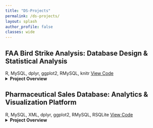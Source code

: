```yaml
---
title: "DS-Projects"
permalink: /ds-projects/
layout: splash
author_profile: false
classes: wide
---
```


<div class="projects-container">

<div class="project-card" id="faa-birdstrike-analysis">
  <h2>FAA Bird Strike Analysis: Database Design & Statistical Analysis</h2>
  
  <div class="project-metadata">
    <span class="project-tech"><i class="fab fa-r-project"></i> R, MySQL, dplyr, ggplot2, RMySQL, knitr</span>
    <a href="https://github.com/rishipat160/FAABirdStrikeAnalysis" class="project-link"><i class="fab fa-github"></i> View Code</a>
  </div>

  <details>
    <summary><strong>Project Overview</strong></summary>
    <div class="project-details">
      <p>In this project, I designed and implemented a relational database to analyze wildlife strikes to aircraft using FAA data. The project involved data modeling, database creation, data cleaning, and statistical analysis to identify patterns and trends in bird strikes.</p>
      
      <h3>Database Design</h3>
      <p>I designed a normalized database schema with four main tables:</p>
      <ul>
        <li><strong>Airports:</strong> Information about airport locations and identifiers</li>
        <li><strong>Flights:</strong> Details about aircraft, airlines, and flight dates</li>
        <li><strong>Conditions:</strong> Weather and sky conditions during incidents</li>
        <li><strong>Incidents:</strong> Specific details about wildlife strikes including altitude and impact</li>
      </ul>
      
      <p>The schema included appropriate primary and foreign keys to maintain referential integrity:</p>
      
      {% highlight sql %}
-- Airports Table
CREATE TABLE IF NOT EXISTS airports (
  aid INT,
  airportName TEXT,
  airportState TEXT,
  airportCode TEXT,
  PRIMARY KEY (aid)
);

-- Flights Table
CREATE TABLE IF NOT EXISTS flights (
  fid INT,
  date DATE,
  originAirport INT,
  airlineName TEXT,
  aircraftType TEXT,
  isHeavy BOOLEAN,
  PRIMARY KEY (fid),
  FOREIGN KEY (originAirport) REFERENCES airports(aid)
);

-- Conditions Table
CREATE TABLE IF NOT EXISTS conditions (
  cid INT,
  sky_condition TEXT,
  explanation TEXT,
  PRIMARY KEY (cid)
);

-- Incidents Table
CREATE TABLE IF NOT EXISTS incidents (
  iid INT,
  fid INT,
  wlsize TEXT,
  impact TEXT,
  altitude INT CHECK (altitude >= 0),
  conditions INT,
  PRIMARY KEY (iid),
  FOREIGN KEY (fid) REFERENCES flights(fid),
  FOREIGN KEY (conditions) REFERENCES conditions(cid)
);
      {% endhighlight %}
      
      <h3>Data Cleaning and Transformation</h3>
      <p>I implemented several data cleaning functions to handle issues in the raw dataset:</p>
      <ul>
        <li>Converting date strings to standardized SQL date format</li>
        <li>Handling missing values with appropriate defaults</li>
        <li>Cleaning altitude data by removing commas and validating numeric values</li>
        <li>Creating unique identifiers for airports and conditions</li>
      </ul>
      
      <p>Example of the date cleaning function:</p>
      
      {% highlight r %}
# Clean Date function
clean_date <- function(date_string) {
  if (date_string == "") {
    return(NA)
  } 
  else {
    cleaned = substr(date_string, 1, nchar(date_string) - 5)
    converted_date = as.Date(cleaned, format="%m/%d/%y")
    return(format(converted_date, "%Y-%m-%d"))
  }
}
      {% endhighlight %}
      
      <h3>Database Implementation</h3>
      <p>I used RMySQL to connect to an Amazon RDS MySQL instance, create the schema, and load the cleaned data:</p>
      
      {% highlight r %}
# Creating a connection to Amazon RDS
mysqldb <- dbConnect(RMySQL::MySQL(), 
                    user = db_user, 
                    password = db_password,
                    dbname = db_name,
                    host = db_host, 
                    port = db_port)

# Create tables and load data
dbSendQuery(mysqldb, createAirports)
dbSendQuery(mysqldb, createFlights)
dbSendQuery(mysqldb, createConditions)
dbSendQuery(mysqldb, createIncidents)

# Write dataframes to database tables
dbWriteTable(mysqldb, "airports", df.airports, append = TRUE, row.names = FALSE)
dbWriteTable(mysqldb, "conditions", df.conditions, append = TRUE, row.names = FALSE)
dbWriteTable(mysqldb, "flights", df.flights, append = TRUE, row.names = FALSE)
dbWriteTable(mysqldb, "incidents", df.incidents, append = TRUE, row.names = FALSE)
      {% endhighlight %}
      
      <h3>Analysis and Findings</h3>
      <p>I performed several analytical queries to extract insights from the data:</p>
      
      <h4>Top Airlines with Bird Strikes</h4>
      <p>I identified which airlines experienced the most wildlife strikes:</p>
      
      {% highlight sql %}
SELECT airlineName, COUNT(*) as numOfStrikes 
FROM flights 
JOIN incidents on incidents.fid = flights.fid 
GROUP BY airlineName 
ORDER BY numOfStrikes desc 
LIMIT 5
      {% endhighlight %}
      
      <img src="/assets/images/topairstrike.png" alt="Top Airlines with Bird Strikes" class="project-image">
      
      <h4>Airports with Above-Average Incidents</h4>
      <p>I used a Common Table Expression (CTE) to find airports with higher than average strike incidents:</p>
      
      {% highlight sql %}
WITH airport_strikes AS (
  SELECT airports.airportName, COUNT(*) as numOfStrikes 
  FROM airports 
  JOIN flights ON airports.aid = flights.originAirport 
  JOIN incidents ON flights.fid = incidents.fid 
  GROUP BY airports.airportName
), 
average_incidents as (
  SELECT AVG(numOfStrikes) as averageNumIncidents 
  FROM airport_strikes
)
SELECT airport_strikes.airportName, airport_strikes.numOfStrikes 
FROM airport_strikes, average_incidents 
WHERE airport_strikes.numOfStrikes > average_incidents.averageNumIncidents 
ORDER BY numOfStrikes desc 
LIMIT 5
      {% endhighlight %}
      
      <img src="/assets/images/airportanalysis.png" alt="Airports with Above-Average Incidents" class="project-image">
      
      <h4>Yearly Trend Analysis</h4>
      <p>I analyzed the trend of wildlife strikes over time:</p>
      
      {% highlight sql %}
SELECT YEAR(date) as year, COUNT(*) as numOfStrikes 
FROM flights 
GROUP BY YEAR(date) 
ORDER BY year
      {% endhighlight %}
      
      <img src="/assets/images/analysisyear.png" alt="Yearly Trend Analysis" class="project-image">
      
      <p>I visualized this data using R's plotting capabilities to identify long-term trends:</p>
      
      {% highlight r %}
plot(yearlyStrikes$year, yearlyStrikes$numOfStrikes,
     type = "l",
     main = "Wildlife Strikes by Year",
     xlab = "Year",
     ylab = "Number of Strikes")
points(yearlyStrikes$year, yearlyStrikes$numOfStrikes, pch = 4)
grid()
      {% endhighlight %}
      
      <img src="/assets/images/trendbyyear.png" alt="Trend of Bird Strikes by Year" class="project-image">
      
      <h3>Stored Procedure Implementation</h3>
      <p>I created a stored procedure to update incident records while maintaining an audit log:</p>
      
      {% highlight sql %}
CREATE PROCEDURE update_incident(
    IN p_iid INT,
    IN new_altitude INT,
    IN new_impact TEXT,
    IN new_wlsize TEXT
)
BEGIN
    -- Creates Table if needed
    CREATE TABLE IF NOT EXISTS updateLog (
        uid INT AUTO_INCREMENT PRIMARY KEY,
        modification_type TEXT,
        tableName TEXT,
        time DATETIME,
        original_altitude INT,
        original_impact TEXT,
        original_wlsize TEXT
    );
    
    -- Updates Log
    INSERT INTO updateLog (modification_type, tableName, time, original_altitude, original_impact, original_wlsize)
    SELECT 'updating', 'incident', NOW(), altitude, impact, wlsize
    FROM incidents
    WHERE iid = p_iid;
    
    -- Updates actual incident
    UPDATE incidents
    SET altitude = new_altitude,
        impact = new_impact,
        wlsize = new_wlsize
    WHERE iid = p_iid;
END
      {% endhighlight %}
      
      <h3>Key Findings</h3>
      <p>The analysis revealed several important insights:</p>
      <ul>
        <li>Wildlife strikes have been steadily increasing over the years, possibly due to better reporting</li>
        <li>Certain airports have significantly higher incident rates, likely due to their geographic location</li>
        <li>Major airlines with more flights naturally experience more strikes, but the rate per flight varies</li>
        <li>Weather conditions play a significant role in strike frequency</li>
      </ul>
      
      <h3>Technologies Used</h3>
      <ul>
        <li>R for data processing and analysis</li>
        <li>MySQL for database management</li>
        <li>RMySQL for database connectivity</li>
        <li>knitr and kableExtra for report generation</li>
        <li>Amazon RDS for cloud database hosting</li>
      </ul>
    </div>
  </details>
</div>

<div class="project-card" id="pharma-sales-db">
  <h2>Pharmaceutical Sales Database: Analytics & Visualization Platform</h2>
  
  <div class="project-metadata">
    <span class="project-tech"><i class="fab fa-r-project"></i> R, MySQL, XML, dplyr, ggplot2, RMySQL, RSQLite</span>
    <a href="https://github.com/rishipat160/PharmaDataWarehouse" class="project-link"><i class="fab fa-github"></i> View Code</a>
  </div>

  <details>
    <summary><strong>Project Overview</strong></summary>
    <div class="project-details">
      <p>In this project, I designed and implemented a comprehensive pharmaceutical sales data warehouse and analytics platform. The project involved extracting data from XML sources, creating a normalized relational database, building a star schema for analytics, and developing visualizations to derive business insights.</p>
      
      <h3>Data Processing Pipeline</h3>
      <p>I developed a complete ETL (Extract, Transform, Load) pipeline using R to process pharmaceutical sales data:</p>
      <ul>
        <li>Extracted sales transaction data from multiple XML files</li>
        <li>Transformed and cleaned the data to ensure consistency</li>
        <li>Loaded the data into a normalized SQLite database</li>
        <li>Created a star schema in MySQL for analytical processing</li>
      </ul>
      
      <h3>Database Design</h3>
      <p>The project involved two database designs:</p>
      
      <h4>Normalized Relational Database</h4>
      <p>I designed a normalized database schema with four main tables:</p>
      <ul>
        <li><strong>Reps:</strong> Sales representatives information</li>
        <li><strong>Products:</strong> Pharmaceutical product details</li>
        <li><strong>Customers:</strong> Customer information with location data</li>
        <li><strong>Sales:</strong> Transaction records with appropriate foreign keys</li>
      </ul>
      
      <p>The schema included appropriate primary and foreign keys to maintain referential integrity:</p>
      
      {% highlight sql %}
-- Reps Table
CREATE TABLE reps (
  rep_id INTEGER PRIMARY KEY,
  last_name TEXT,
  first_name TEXT,
  phone TEXT,
  hire_date TEXT,
  commission TEXT,
  territory TEXT,
  certified BOOLEAN
);

-- Products Table
CREATE TABLE products (
  product_id INTEGER PRIMARY KEY AUTOINCREMENT,
  name TEXT UNIQUE,
  unit_cost REAL,
  currency TEXT
);

-- Customers Table
CREATE TABLE customers (
  customer_id INTEGER PRIMARY KEY AUTOINCREMENT,
  name TEXT,
  country TEXT,
  UNIQUE(name, country)
);

-- Sales Table
CREATE TABLE sales (
  sale_id INTEGER PRIMARY KEY AUTOINCREMENT,
  rep_id INTEGER,
  customer_id INTEGER,
  product_id INTEGER,
  date TEXT,
  quantity INTEGER,
  FOREIGN KEY(rep_id) REFERENCES reps(rep_id),
  FOREIGN KEY(customer_id) REFERENCES customers(customer_id),
  FOREIGN KEY(product_id) REFERENCES products(product_id)
);
      {% endhighlight %}
      
      <h4>Star Schema for Analytics</h4>
      <p>I implemented a star schema in MySQL to facilitate efficient analytical queries:</p>
      <ul>
        <li><strong>Sales Facts:</strong> Central fact table with sales metrics and dimensional keys</li>
        <li><strong>Rep Facts:</strong> Aggregated sales performance by representative</li>
        <li><strong>Time Dimension:</strong> Hierarchical time attributes (year, quarter, month)</li>
        <li><strong>Product Dimension:</strong> Product attributes and pricing information</li>
        <li><strong>Geography Dimension:</strong> Customer location information</li>
      </ul>
      
      {% highlight sql %}
-- Sales Facts Table
CREATE TABLE sales_facts (
  sale_id INT AUTO_INCREMENT PRIMARY KEY,
  period VARCHAR(7),
  sale_date DATE,
  month INT,
  quarter INT,
  year INT,
  product_name TEXT,
  country_name TEXT,
  total_amount DECIMAL(10, 2),
  total_units INT,
  product_unit_price DECIMAL(10, 2),
  product_currency TEXT
);

-- Rep Facts Table
CREATE TABLE rep_facts (
  rep_id_facts INT AUTO_INCREMENT PRIMARY KEY,
  rep_id INT,
  rep_name TEXT,
  month INT,
  quarter INT,
  year INT,
  total_amount DECIMAL(10, 2),
  average_amount DECIMAL(10, 2)
);
      {% endhighlight %}
      
      <h3>Data Extraction and Transformation</h3>
      <p>I implemented several custom parsing functions to extract and transform the XML data:</p>
      
      {% highlight r %}
# Parse XML sales node
parse_sales_node <- function(node) {
  rep_id <- as.integer(xmlAttrs(node)["repID"])
  date <- parse_date(xmlValue(node[["sale"]][["date"]]))
  product_name <- xmlValue(node[["sale"]][["product"]])
  quantity <- as.integer(xmlValue(node[["sale"]][["qty"]]))
  customer_name <- xmlValue(node[["customer"]])
  
  # Retrieve product_id and customer_id from the mapping
  product_id <- product_id_map[product_name]
  customer_id <- customer_id_map[customer_name]
  
  return(data.frame(
    rep_id = rep_id,
    customer_id = customer_id,
    product_id = product_id,
    date = as.character(date),
    quantity = quantity,
    stringsAsFactors = FALSE
  ))
}
      {% endhighlight %}
      
      <h3>Star Schema Population</h3>
      <p>I developed a process to transform the normalized data into the star schema for analytics:</p>
      
      {% highlight r %}
# Loop through years and months to populate the star schema
for (year in years$year) {
  for (month in months) {
    ensureConnected(mysqldb)
    data_query <- sprintf("
      SELECT 
        strftime('%%Y-%%m', s.date) AS period,
        p.name AS product_name,
        s.date AS sale_date,
        c.country AS country_name,
        strftime('%%m', s.date) AS month, 
        CASE 
          WHEN strftime('%%m', s.date) BETWEEN '01' AND '03' THEN 1
          WHEN strftime('%%m', s.date) BETWEEN '04' AND '06' THEN 2
          WHEN strftime('%%m', s.date) BETWEEN '07' AND '09' THEN 3
          WHEN strftime('%%m', s.date) BETWEEN '10' AND '12' THEN 4
        END AS quarter,
        strftime('%%Y', s.date) AS year, 
        SUM(s.quantity) AS total_units,
        SUM(s.quantity * p.unit_cost) AS total_amount,
        p.unit_cost AS product_unit_price,
        p.currency AS product_currency
      FROM 
        sales s
      JOIN 
        products p ON s.product_id = p.product_id
      JOIN 
        customers c ON s.customer_id = c.customer_id
      WHERE 
        strftime('%%Y', s.date) = '%s' AND strftime('%%m', s.date) = '%02d'
      GROUP BY 
        p.name, c.country;
    ", year, month)
    
    monthly_data <- dbGetQuery(sqlite_db, data_query)
    
    if (nrow(monthly_data) > 0) {
      dbWriteTable(mysqldb, 'sales_facts', monthly_data, append = TRUE, row.names = FALSE)
    }
  }
}
      {% endhighlight %}
      
      <h3>Analysis and Findings</h3>
      <p>I performed several analytical queries to extract business insights from the data:</p>
      
      <h4>Top Products by Revenue</h4>
      <p>I identified the pharmaceutical products generating the highest revenue:</p>
      
      {% highlight sql %}
SELECT product_name, SUM(total_amount) AS total_revenue
FROM sales_facts
GROUP BY product_name
ORDER BY total_revenue DESC
LIMIT 5;
      {% endhighlight %}
      
      <p>Results:</p>
      <pre>
  product_name total_revenue
1      Zalofen    90,179,700
2 Bhiktarvizem     9,442,800
3   Xinoprozen     6,786,612
4   Xipralofen     5,777,688
5  Proxinostat     5,337,951
      </pre>
      
      <h4>Quarterly Product Performance</h4>
      <p>I analyzed product performance by quarter to identify seasonal trends:</p>
      
      {% highlight sql %}
SELECT product_name, quarter, year, SUM(total_amount) AS total_revenue, 
       SUM(total_units) AS total_units_sold
FROM sales_facts
GROUP BY product_name, year, quarter
ORDER BY product_name, year, quarter;
      {% endhighlight %}
      
      <p>Sample results for one product:</p>
      <pre>
  product_name quarter year total_revenue total_units_sold
1  Alaraphosol       1 2020        102120           111000
2  Alaraphosol       2 2020        105248           114400
3  Alaraphosol       3 2020        112792           122600
4  Alaraphosol       4 2020         80868            87900
5  Alaraphosol       1 2021        193844           210700
6  Alaraphosol       2 2021        210404           228700
7  Alaraphosol       3 2021        209760           228000
      </pre>
      
      <h4>Sales by Country</h4>
      <p>I analyzed sales distribution across different countries to identify key markets:</p>
      
      <img src="/assets/images/revenuebycountry.png" alt="Revenue by Country" class="project-image">
      
      <h4>Sales Representative Performance</h4>
      <p>I tracked sales performance by representative across quarters to identify top performers:</p>
      
      <img src="/assets/images/salesperrepperquarter.png" alt="Sales per Rep per Quarter" class="project-image">
      
      <h3>Key Findings</h3>
      <p>The analysis revealed several important business insights:</p>
      <ul>
        <li>Zalofen is the highest-revenue product, generating over 90 million in sales</li>
        <li>Sales show seasonal patterns with Q2 and Q3 typically showing stronger performance</li>
        <li>Certain markets (countries) contribute disproportionately to overall revenue</li>
        <li>Sales representative performance varies significantly, with top performers generating up to 3x the revenue of average performers</li>
      </ul>
      
      <h3>Technologies Used</h3>
      <ul>
        <li>R for data processing and ETL pipeline</li>
        <li>XML library for data extraction</li>
        <li>SQLite for normalized database storage</li>
        <li>MySQL for analytical data warehouse</li>
        <li>RMySQL and RSQLite for database connectivity</li>
        <li>Amazon RDS for cloud database hosting</li>
      </ul>
    </div>
  </details>
</div>

</div>

